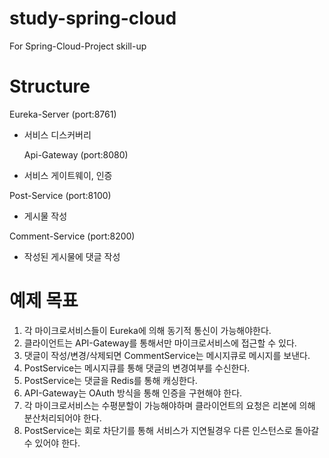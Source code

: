 # study-spring-cloud
For Spring-Cloud-Project skill-up

# Structure
Eureka-Server (port:8761)
- 서비스 디스커버리
  
  Api-Gateway (port:8080)
- 서비스 게이트웨이, 인증
    
Post-Service (port:8100)
- 게시물 작성  
    
Comment-Service (port:8200)
- 작성된 게시물에 댓글 작성  
    
# 예제 목표
1. 각 마이크로서비스들이 Eureka에 의해 동기적 통신이 가능해야한다.
2. 클라이언트는 API-Gateway를 통해서만 마이크로서비스에 접근할 수 있다.
3. 댓글이 작성/변경/삭제되면 CommentService는 메시지큐로 메시지를 보낸다.
4. PostService는 메시지큐를 통해 댓글의 변경여부를 수신한다.
5. PostService는 댓글을 Redis를 통해 캐싱한다.
6. API-Gateway는 OAuth 방식을 통해 인증을 구현해야 한다.
7. 각 마이크로서비스는 수평분할이 가능해야하며 클라이언트의 요청은 리본에 의해 분산처리되어야 한다.
8. PostService는 회로 차단기를 통해 서비스가 지연될경우 다른 인스턴스로 돌아갈 수 있어야 한다.
